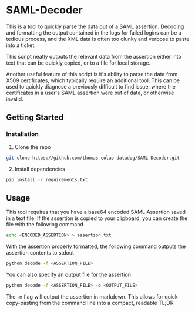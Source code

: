 # SAML-Decoder
This is a tool to quickly parse the data out of a SAML assertion. Decoding and formatting the output contained in the logs for failed logins can be a tedious process, and the XML data is often too clunky and verbose to paste into a ticket. 

This script neatly outputs the relevant data from the assertion either into text that can be quickly copied, or to a file for local storage.

Another useful feature of this script is it's ability to parse the data from X509 certificates, which typically require an additional tool. This can be used to quickly diagnose a previously difficult to find issue, where the certificates in a user's SAML assertion were out of data, or otherwise invalid.

## Getting Started

### Installation
1. Clone the repo
```sh
git clone https://github.com/thomas-colao-datadog/SAML-Decoder.git
```
2. Install dependencies
```sh
pip install -r requirements.txt
```

## Usage
This tool requires that you have a base64 encoded SAML Assertion saved in a text file. If the assertion is copied to your clipboard, you can create the file with the following command
```sh
echo <ENCODED_ASSERTION> > assertion.txt
```

With the assertion properly formatted, the following command outputs the assertion contents to stdout
```sh
python decode -f <ASSERTION_FILE> 
```

You can also specify an output file for the assertion
```sh
python decode -f <ASSERTION_FILE> -o <OUTPUT_FILE>
```

The `-m` flag will output the assertion in markdown. This allows for quick copy-pasting from the command line into a compact, readable TL;DR
